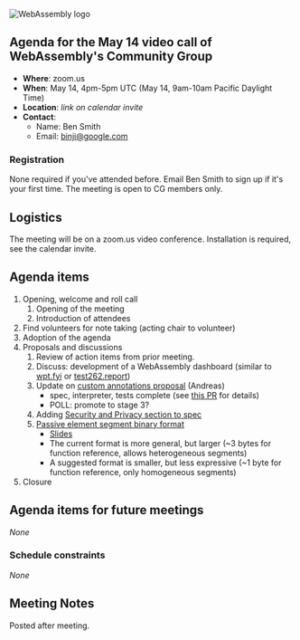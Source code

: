 ![WebAssembly logo](/images/WebAssembly.png)

## Agenda for the May 14 video call of WebAssembly's Community Group

- **Where**: zoom.us
- **When**: May 14, 4pm-5pm UTC (May 14, 9am-10am Pacific Daylight Time)
- **Location**: *link on calendar invite*
- **Contact**:
    - Name: Ben Smith
    - Email: binji@google.com

### Registration

None required if you've attended before. Email Ben Smith to sign up if it's
your first time. The meeting is open to CG members only.

## Logistics

The meeting will be on a zoom.us video conference.
Installation is required, see the calendar invite.

## Agenda items

1. Opening, welcome and roll call
    1. Opening of the meeting
    1. Introduction of attendees
1. Find volunteers for note taking (acting chair to volunteer)
1. Adoption of the agenda
1. Proposals and discussions
    1. Review of action items from prior meeting.
    1. Discuss: development of a WebAssembly dashboard (similar to [wpt.fyi](https://wpt.fyi) or [test262.report](https://test262.report))
    1. Update on [custom annotations proposal](https://github.com/WebAssembly/annotations/blob/master/proposals/annotations/Overview.md) (Andreas)
       - spec, interpreter, tests complete (see [this PR](https://github.com/WebAssembly/annotations/pull/4) for details)
       - POLL: promote to stage 3?
    1. Adding [Security and Privacy section to spec](https://github.com/WebAssembly/spec/pull/1015)
    1. [Passive element segment binary format](https://github.com/WebAssembly/reference-types/issues/31)
       - [Slides](https://docs.google.com/presentation/d/13F46ycthgp-0a8HP03lVU7QzEBTPJC_A8JGj739THis/edit?usp=sharing)
       - The current format is more general, but larger (~3 bytes for function reference, allows heterogeneous segments)
       - A suggested format is smaller, but less expressive (~1 byte for function reference, only homogeneous segments)
1. Closure

## Agenda items for future meetings

*None*

### Schedule constraints

*None*

## Meeting Notes

Posted after meeting.
